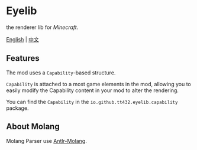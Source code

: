# Eyelib

the renderer lib for _Minecraft_.

[English](README.md) | [中文](README.cn.md)

## Features

The mod uses a `Capability`-based structure.

`Capability` is attached to a most game elements in the mod, allowing you to easily modify the Capability content in your mod to alter the rendering.

You can find the `Capability` in the `io.github.tt432.eyelib.capability` package.

## About Molang

Molang Parser use [Antlr-Molang](https://github.com/TT432/antlr-molang).